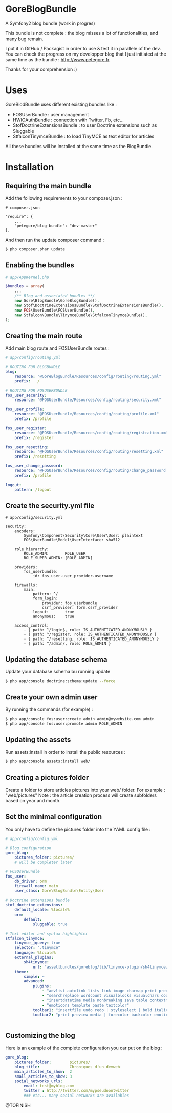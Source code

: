 GoreBlogBundle
==============


A Symfony2 blog bundle (work in progres)

This bundle is not complete : the blog misses a lot of functionalities, and many bug remain.

I put it in GitHub / Packagist in order to use & test it in parallele of the dev.
You can check the progress on my developper blog that I just initiated at the same time as the bundle : http://www.petegore.fr

Thanks for your comprehension :)



# Uses
GoreBlodBundle uses different existing bundles like : 
* FOSUserBundle : user management
* HWIOAuthBundle : connection with Twitter, Fb, etc...
* StofDoctrineExtensionsBundle : to user Doctrine extensions such as Sluggable
* StfalconTinymceBundle : to load TinyMCE as text editor for articles

All these bundles will be installed at the same time as the BlogBundle.


# Installation

## Requiring the main bundle
Add the following requirements to your composer.json :

```
# composer.json

"require": {
    ...
    "petegore/blog-bundle": "dev-master"
},
```

And then run the update composer command :
``` bash
$ php composer.phar update
```



## Enabling the bundles

``` php
# app/AppKernel.php

$bundles = array(
    ...
    /** Blog and associated bundles **/
    new Gore\BlogBundle\GoreBlogBundle(),
    new Stof\DoctrineExtensionsBundle\StofDoctrineExtensionsBundle(),
    new FOS\UserBundle\FOSUserBundle(),
    new Stfalcon\Bundle\TinymceBundle\StfalconTinymceBundle(),
);
```



## Creating the main route
Add main blog route and FOSUserBundle routes : 

``` yaml
# app/config/routing.yml

# ROUTING FOR BLOGBUNDLE
blog:
    resource: "@GoreBlogBundle/Resources/config/routing/routing.yml"
    prefix:   /

# ROUTING FOR FOSUSERBUNDLE
fos_user_security:
    resource: "@FOSUserBundle/Resources/config/routing/security.xml"

fos_user_profile:
    resource: "@FOSUserBundle/Resources/config/routing/profile.xml"
    prefix: /profile

fos_user_register:
    resource: "@FOSUserBundle/Resources/config/routing/registration.xml"
    prefix: /register

fos_user_resetting:
    resource: "@FOSUserBundle/Resources/config/routing/resetting.xml"
    prefix: /resetting

fos_user_change_password:
    resource: "@FOSUserBundle/Resources/config/routing/change_password.xml"
    prefix: /profile
    
logout:
    pattern: /logout
```



## Create the security.yml file
```
# app/config/security.yml

security:
    encoders:
        Symfony\Component\Security\Core\User\User: plaintext
        FOS\UserBundle\Model\UserInterface: sha512

    role_hierarchy:
        ROLE_ADMIN:       ROLE_USER
        ROLE_SUPER_ADMIN: [ROLE_ADMIN]

    providers:
        fos_userbundle:
            id: fos_user.user_provider.username
            
    firewalls:
        main:
            pattern: ^/
            form_login:
                provider: fos_userbundle
                csrf_provider: form.csrf_provider
            logout:       true
            anonymous:    true

    access_control:
        - { path: ^/login$, role: IS_AUTHENTICATED_ANONYMOUSLY }
        - { path: ^/register, role: IS_AUTHENTICATED_ANONYMOUSLY }
        - { path: ^/resetting, role: IS_AUTHENTICATED_ANONYMOUSLY }
        - { path: ^/admin/, role: ROLE_ADMIN }
```



## Updating the database schema
Update your database schema bu running update

``` bash
$ php app/console doctrine:schema:update --force
```



## Create your own admin user
By running the commands (for example) : 
``` bash
$ php app/console fos:user:create admin admin@mywebsite.com admin
$ php app/console fos:user:promote admin ROLE_ADMIN
```



## Updating the assets
Run assets:install in order to install the public resources : 

``` bash
$ php app/console assets:install web/
```



## Creating a pictures folder
Create a folder to store articles pictures into your web/ folder.
For example : "web/pictures"
Note : the article creation process will create subfolders based on year and month.



## Set the minimal configuration
You only have to define the pictures folder into the YAML config file : 

``` yaml
# app/config/config.yml

# Blog configuration
gore_blog:
    pictures_folder: pictures/
    # will be completer later

# FOSUserBundle
fos_user:
    db_driver: orm
    firewall_name: main
    user_class: Gore\BlogBundle\Entity\User
    
# Doctrine extensions bundle
stof_doctrine_extensions:
    default_locale: %locale%
    orm:
        default:
            sluggable: true

# Text editor and syntax highlighter
stfalcon_tinymce:
    tinymce_jquery: true
    selector: ".tinymce"
    language: %locale%
    external_plugins:
        sh4tinymce:
            url: "asset[bundles/goreblog/lib/tinymce-plugin/sh4tinymce/plugin.js]"
    theme:
        simple: ~
        advanced:
            plugins:
                - "advlist autolink lists link image charmap print preview hr anchor pagebreak"
                - "searchreplace wordcount visualblocks visualchars code fullscreen"
                - "insertdatetime media nonbreaking save table contextmenu directionality"
                - "emoticons template paste textcolor"
            toolbar1: "insertfile undo redo | styleselect | bold italic | alignleft aligncenter alignright alignjustify | bullist numlist outdent indent | link image"
            toolbar2: "print preview media | forecolor backcolor emoticons | stfalcon | example"
            
```



## Customizing the blog
Here is an example of the complete configuration you car put on the blog : 

``` yaml
gore_blog:
    pictures_folder:        pictures/
    blog_title:             Chroniques d'un devweb
    main_articles_to_show:  2
    small_articles_to_show: 3
    social_networks_urls:
        email: test@myblog.com
        twitter : http://twitter.com/mypseudoontwitter
        ### etc... many social networks are availables
```

@TOFINISH
